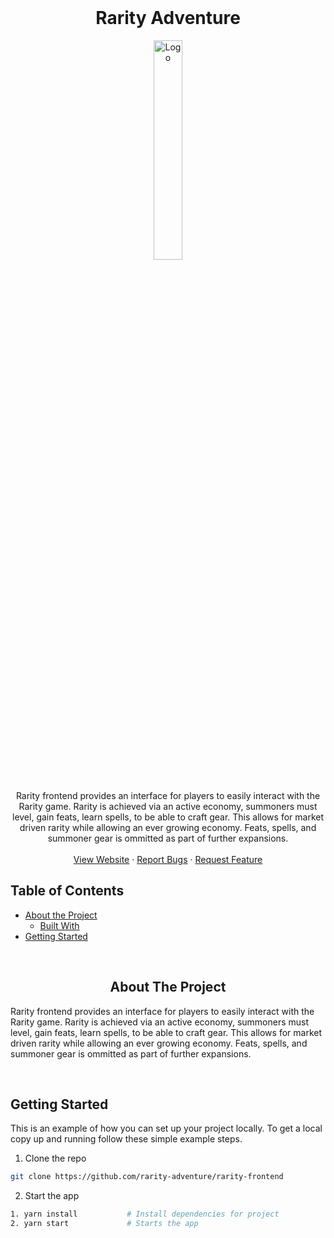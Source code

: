 <!-- PROJECT LOGO -->
<br />
<div>
  <div align="center">
    <h1 style="font-weight: bold">Rarity Adventure</h1>
    <a href="https://github.com/rarity-adventure/rarity-frontend">
        <img src="./public/images/icon.png" alt="Logo" style="width: 30%">
    </a>
    <p align="center" style="margin-top: 30px">
        Rarity frontend provides an interface for players to easily interact with the Rarity game. Rarity is achieved via an active economy, summoners must level, gain feats, learn spells, to be able to craft gear. This allows for market driven rarity while allowing an ever growing economy. Feats, spells, and summoner gear is ommitted as part of further expansions.
        <br /><br />
        <a href="https://rarity.game/">View Website</a>
        ·
        <a href="https://github.com/rarity-adventure/rarity-frontend/issues">Report Bugs</a>
        ·
        <a href="https://github.com/rarity-adventure/rarity-frontend/issues">Request Feature</a>
    </p>
  </div>
</div>

<!-- TABLE OF CONTENTS -->

## Table of Contents

-   [About the Project](#about-the-project)
    -   [Built With](#built-with)
-   [Getting Started](#getting-started)

<br />

<!-- ABOUT THE PROJECT -->
<h2 align="center"> About The Project </h2>

<p>Rarity frontend provides an interface for players to easily interact with the Rarity game. Rarity is achieved via an active economy, summoners must level, gain feats, learn spells, to be able to craft gear. This allows for market driven rarity while allowing an ever growing economy. Feats, spells, and summoner gear is ommitted as part of further expansions.</p>

<br />

<!-- GETTING STARTED -->

## Getting Started

This is an example of how you can set up your project locally. To get a local copy up and running follow these simple example steps.

1. Clone the repo

```sh
git clone https://github.com/rarity-adventure/rarity-frontend
```

2. Start the app

```sh
1. yarn install           # Install dependencies for project
2. yarn start             # Starts the app
```
